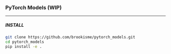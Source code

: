 ### PyTorch Models (WIP)

---

##### INSTALL

```bash
git clone https://github.com/brookisme/pytorch_models.git
cd pytorch_models
pip install -e .
```


